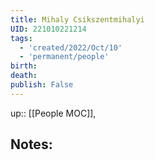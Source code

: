 ```yaml
---
title: Mihaly Csikszentmihalyi
UID: 221010221214
tags:
  - 'created/2022/Oct/10'
  - 'permanent/people'
birth:
death:
publish: False
---
```

up:: [[People MOC]],

## Notes:

